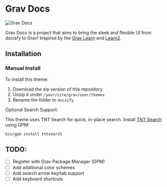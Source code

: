 # Grav Docs

![Grav Docs](screenshot.jpg)

Grav Docs is a project that aims to bring the sleek and flexible UI from docisfy to Grav! Inspired by the [Grav Learn](http://learn.getgrav.org) and [Learn2](https://github.com/getgrav/grav-theme-learn2).

## Installation

### Manual Install

To install this theme:

1. Download the zip version of this repository
2. Unzip it under `/your/site/grav/user/themes`
3. Rename the folder to `docsify`.

Optional Search Support:

This theme uses TNT Search for quick, in-place search. Install [TNT Search](https://github.com/trilbymedia/grav-plugin-tntsearch) using GPM: 

`bin/gpm install tntsearch`

## TODO:

* [ ] Register with Grav Package Manager (GPM)
* [ ] Add additional color schemes
* [ ] Add search arrow key/tab support
* [ ] Add keyboard shortcuts